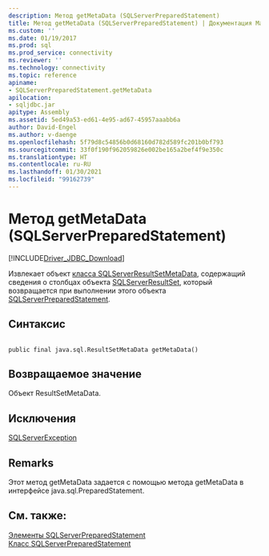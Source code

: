 ```yaml
---
description: Метод getMetaData (SQLServerPreparedStatement)
title: Метод getMetaData (SQLServerPreparedStatement) | Документация Майкрософт
ms.custom: ''
ms.date: 01/19/2017
ms.prod: sql
ms.prod_service: connectivity
ms.reviewer: ''
ms.technology: connectivity
ms.topic: reference
apiname:
- SQLServerPreparedStatement.getMetaData
apilocation:
- sqljdbc.jar
apitype: Assembly
ms.assetid: 5ed49a53-ed61-4e95-ad67-45957aaabb6a
author: David-Engel
ms.author: v-daenge
ms.openlocfilehash: 5f79d8c54856b0d68160d782d589fc201b0bf793
ms.sourcegitcommit: 33f0f190f962059826e002be165a2bef4f9e350c
ms.translationtype: HT
ms.contentlocale: ru-RU
ms.lasthandoff: 01/30/2021
ms.locfileid: "99162739"
---
```

# <a name="getmetadata-method-sqlserverpreparedstatement"></a>Метод getMetaData (SQLServerPreparedStatement)
[!INCLUDE[Driver_JDBC_Download](../../../includes/driver_jdbc_download.md)]

  Извлекает объект [класса SQLServerResultSetMetaData](../../../connect/jdbc/reference/sqlserverresultsetmetadata-class.md), содержащий сведения о столбцах объекта [SQLServerResultSet](../../../connect/jdbc/reference/sqlserverresultset-class.md), который возвращается при выполнении этого объекта [SQLServerPreparedStatement](../../../connect/jdbc/reference/sqlserverpreparedstatement-class.md).  
  
## <a name="syntax"></a>Синтаксис  
  
```  
  
public final java.sql.ResultSetMetaData getMetaData()  
```  
  
## <a name="return-value"></a>Возвращаемое значение  
 Объект ResultSetMetaData.  
  
## <a name="exceptions"></a>Исключения  
 [SQLServerException](../../../connect/jdbc/reference/sqlserverexception-class.md)  
  
## <a name="remarks"></a>Remarks  
 Этот метод getMetaData задается с помощью метода getMetaData в интерфейсе java.sql.PreparedStatement.  
  
## <a name="see-also"></a>См. также:  
 [Элементы SQLServerPreparedStatement](../../../connect/jdbc/reference/sqlserverpreparedstatement-members.md)   
 [Класс SQLServerPreparedStatement](../../../connect/jdbc/reference/sqlserverpreparedstatement-class.md)  
  
  

